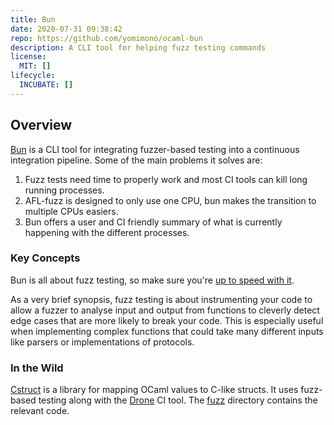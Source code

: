 ```yaml
---
title: Bun
date: 2020-07-31 09:38:42
repo: https://github.com/yomimono/ocaml-bun
description: A CLI tool for helping fuzz testing commands
license: 
  MIT: []
lifecycle: 
  INCUBATE: []
---
```


## Overview

[Bun](https://github.com/yomimono/ocaml-bun) is a CLI tool for integrating fuzzer-based testing into a continuous integration pipeline. Some of the main problems it solves are: 

1. Fuzz tests need time to properly work and most CI tools can kill long running processes. 
2. AFL-fuzz is designed to only use one CPU, bun makes the transition to multiple CPUs easiers. 
3. Bun offers a user and CI friendly summary of what is currently happening with the different processes.

### Key Concepts

Bun is all about fuzz testing, so make sure you're [up to speed with it](/workflows/fuzz-testing-your-project). 

As a very brief synopsis, fuzz testing is about instrumenting your code to allow a fuzzer to analyse input and output from functions to cleverly detect edge cases that are more likely to break your code. This is especially useful when implementing complex functions that could take many different inputs like parsers or implementations of protocols. 


### In the Wild

[Cstruct](https://github.com/mirage/ocaml-cstruct) is a library for mapping OCaml values to C-like structs. It uses fuzz-based testing along with the [Drone](https://drone.io/) CI tool. The [fuzz](https://github.com/mirage/ocaml-cstruct/tree/master/fuzz) directory contains the relevant code.
